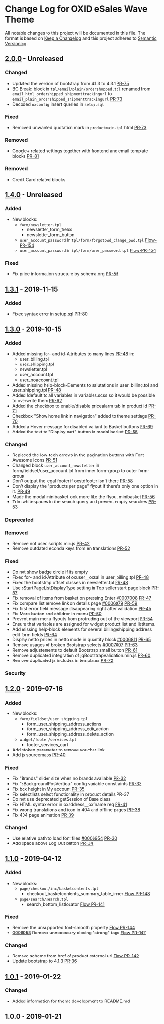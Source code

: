 # Change Log for OXID eSales Wave Theme

All notable changes to this project will be documented in this file.
The format is based on [Keep a Changelog](http://keepachangelog.com/)
and this project adheres to [Semantic Versioning](http://semver.org/).

## [2.0.0] - Unreleased

### Changed
- Updated the version of bootstrap from 4.1.3 to 4.3.1 [PR-75](https://github.com/OXID-eSales/wave-theme/pull/75) 
- BC Break: block in ``tpl/email/plain/ordershopped.tpl`` renamed from ``email_html_ordershipped_shipmenttrackingurl`` to ``email_plain_ordershipped_shipmenttrackingurl`` [PR-73](https://github.com/OXID-eSales/wave-theme/pull/73)
- Decoded ``oxconfig`` insert queries in ``setup.sql``

### Fixed
- Removed unwanted quotation mark in ``productmain.tpl`` html [PR-73](https://github.com/OXID-eSales/wave-theme/pull/73)

### Removed
- Google+ related settings together with frontend and email template blocks [PR-81](https://github.com/OXID-eSales/wave-theme/pull/81)

### Removed
- Credit Card related blocks

## [1.4.0] - Unreleased

### Added
- New blocks:
  - `form/newsletter.tpl`  
    - newsletter_form_fields
    - newsletter_form_button
  - ``user_account_password`` in ``tpl/form/forgotpwd_change_pwd.tpl`` [Flow-PR-154](https://github.com/OXID-eSales/flow_theme/pull/154)
  - ``user_account_password`` in ``tpl/form/user_password.tpl`` [Flow-PR-154](https://github.com/OXID-eSales/flow_theme/pull/154)

### Fixed
- Fix price information structure by schema.org [PR-85](https://github.com/OXID-eSales/wave-theme/pull/85)

## [1.3.1] - 2019-11-15

### Added
- Fixed syntax error in setup.sql [PR-80](https://github.com/OXID-eSales/wave-theme/pull/80) 

## [1.3.0] - 2019-10-15

### Added
- Added missing for- and id-Attributes to many lines [PR-48](https://github.com/OXID-eSales/wave-theme/pull/48) 
in: 
  - user_billing.tpl
  - user_shipping.tpl
  - newsletter.tpl
  - user_account.tpl
  - user_noaccount.tpl
- Added missing help-block-Elements to salutations in user_billing.tpl and user_shipping.tpl [PR-48](https://github.com/OXID-eSales/wave-theme/pull/48)
- Added !default to all variables in variables.scss so it would be possible to overwrite them [PR-62](https://github.com/OXID-eSales/wave-theme/pull/62)
- Added the checkbox to enable/disable pricealarm tab in product id [PR-71](https://github.com/OXID-eSales/wave-theme/pull/71)
- Checkbox "Show home link in navigation" added to theme settings [PR-70](https://github.com/OXID-eSales/wave-theme/pull/70)
- Added a Hover message for disabled variant to Basket buttons [PR-69](https://github.com/OXID-eSales/wave-theme/pull/69)
- Added the text to "Display cart" button in modal basket [PR-55](https://github.com/OXID-eSales/wave-theme/pull/55)

### Changed
- Replaced the low-tech arrows in the pagination buttons with Font Awesome Icons [PR-51](https://github.com/OXID-eSales/wave-theme/pull/51)
- Changed block ``user_account_newsletter`` in form/fieldset/user_account.tpl from inner form-group to outer form-group
- Don't output the legal footer if oxstdfooter isn't there [PR-58](https://github.com/OXID-eSales/wave-theme/pull/58)
- Don't display the "products per page" flyout if there's only one option in it. [PR-49](https://github.com/OXID-eSales/wave-theme/pull/49)
- Made the modal minibasket look more like the flyout minibasket [PR-56](https://github.com/OXID-eSales/wave-theme/pull/56)
- Trim whitespaces in the search query and prevent empty searches [PR-53](https://github.com/OXID-eSales/wave-theme/pull/53)

### Deprecated

### Removed
- Remove not used scripts.min.js [PR-42](https://github.com/OXID-eSales/wave-theme/pull/42)
- Remove outdated econda keys from en translations [PR-52](https://github.com/OXID-eSales/wave-theme/pull/52)

### Fixed
- Do not show badge circle if its empty
- Fixed for- and id-Attribute of oxuser__oxsal in user_billing.tpl [PR-48](https://github.com/OXID-eSales/wave-theme/pull/48)
- Fixed the bootstrap offset classes in newsletter.tpl [PR-48](https://github.com/OXID-eSales/wave-theme/pull/48)
- Use sStartPageListDisplayType setting in Top seller start page block [PR-57](https://github.com/OXID-eSales/wave-theme/pull/57)
- Fix removal of items from basket on pressing Enter [#0007008](https://bugs.oxid-esales.com/view.php?id=7008) [PR-47](https://github.com/OXID-eSales/wave-theme/pull/47)
- Fix compare list remove link on details page [#0006979](https://bugs.oxid-esales.com/view.php?id=6979) [PR-59](https://github.com/OXID-eSales/wave-theme/pull/59)
- Fix first error field message disappearing right after validation [PR-45](https://github.com/OXID-eSales/wave-theme/pull/45)
- Fix More button and children in menu [PR-50](https://github.com/OXID-eSales/wave-theme/pull/50)
- Prevent main menu flyouts from protruding out of the viewport [PR-54](https://github.com/OXID-eSales/wave-theme/pull/54)
- Ensure that variables are assigned for widget product list and listitems.
- Add missing help-block elements for several billing/shipping address edit form fields [PR-64](https://github.com/OXID-eSales/wave-theme/pull/64)
- Display netto prices in netto mode in quantity block [#0006811](https://bugs.oxid-esales.com/view.php?id=6811) [PR-65](https://github.com/OXID-eSales/wave-theme/pull/65)
- Remove usages of broken Bootstrap selects [#0007007](https://bugs.oxid-esales.com/view.php?id=7007) [PR-63](https://github.com/OXID-eSales/wave-theme/pull/63)
- Remove adjustements to default Bootstrap small button [PR-61](https://github.com/OXID-eSales/wave-theme/pull/61)
- Remove duplicated integration of jqBootstrapValidation.min.js [PR-60](https://github.com/OXID-eSales/wave-theme/pull/60)
- Remove duplicated js includes in templates [PR-72](https://github.com/OXID-eSales/wave-theme/pull/72)

### Security

## [1.2.0] -  2019-07-16

### Added
- New blocks:
  - `form/fieldset/user_shipping.tpl`  
    - form_user_shipping_address_actions
    - form_user_shipping_address_edit_action
    - form_user_shipping_address_delete_action
  - `widget/footer/services.tpl`
    - footer_services_cart
- Add stoken parameter to remove voucher link
- Add js sourcemaps [PR-40](https://github.com/OXID-eSales/wave-theme/pull/40)
    
### Fixed
- Fix "Brands" slider size when no brands available [PR-32](https://github.com/OXID-eSales/wave-theme/pull/32)
- Fix "sBackgroundPosVertical" config variable constraints [PR-33](https://github.com/OXID-eSales/wave-theme/pull/33)
- Fix box height in My account [PR-35](https://github.com/OXID-eSales/wave-theme/pull/35)
- Fix selectlists select functionality in product details [PR-37](https://github.com/OXID-eSales/wave-theme/pull/37)
- Do not use deprecated getSession of Base class
- Fix HTML syntax error in oxaddress__oxfname req [PR-41](https://github.com/OXID-eSales/wave-theme/pull/41)
- Fix wrong translations and icon in 404 and offline pages [PR-38](https://github.com/OXID-eSales/wave-theme/pull/38)
- Fix 404 page animation [PR-39](https://github.com/OXID-eSales/wave-theme/pull/39)

### Changed
- Use relative path to load font files [#0006954](https://bugs.oxid-esales.com/view.php?id=6954) [PR-30](https://github.com/OXID-eSales/wave-theme/pull/30)
- Add space above Log Out button [PR-34](https://github.com/OXID-eSales/wave-theme/pull/34)

## [1.1.0] -  2019-04-12

### Added
- New blocks:
  - `page/checkout/inc/basketcontents.tpl`
    - checkout_basketcontents_summary_table_inner [Flow PR-148](https://github.com/OXID-eSales/flow_theme/pull/148)
  - `page/search/search.tpl`
    - search_bottom_listlocator [Flow PR-141](https://github.com/OXID-eSales/flow_theme/pull/141)

### Fixed
- Remove the unsupported font-smooth property [Flow PR-144](https://github.com/OXID-eSales/flow_theme/pull/144)
- [0006958](https://bugs.oxid-esales.com/view.php?id=6958) Remove unnecessary closing "strong" tags [Flow PR-147](https://github.com/OXID-eSales/flow_theme/pull/147)

### Changed
- Remove scheme from href of product external url [Flow PR-142](https://github.com/OXID-eSales/flow_theme/pull/142)
- Update bootstrap to 4.1.3 [PR-36](https://github.com/OXID-eSales/wave-theme/pull/36)

## [1.0.1] -  2019-01-22

### Changed

- Added information for theme development to README.md

## 1.0.0 -  2019-01-21

[2.0.0]: https://github.com/OXID-eSales/wave-theme/compare/b-1.x...master
[1.4.0]: https://github.com/OXID-eSales/wave-theme/compare/v1.3.1...b-1.x
[1.3.1]: https://github.com/OXID-eSales/wave-theme/compare/v1.3.0...v1.3.1
[1.3.0]: https://github.com/OXID-eSales/wave-theme/compare/v1.2.0...v1.3.0
[1.2.0]: https://github.com/OXID-eSales/wave-theme/compare/v1.1.0...v1.2.0
[1.1.0]: https://github.com/OXID-eSales/wave-theme/compare/v1.0.1...v1.1.0
[1.0.1]: https://github.com/OXID-eSales/wave-theme/compare/v1.0.0...v1.0.1